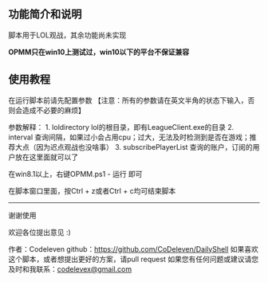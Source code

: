 ## 功能简介和说明
脚本用于LOL观战，其余功能尚未实现

**OPMM只在win10上测试过，win10以下的平台不保证兼容**
## 使用教程

在运行脚本前请先配置参数
【注意：所有的参数请在英文半角的状态下输入，否则会造成不必要的麻烦】

参数解释：
    1. loldirectory   lol的根目录，即有LeagueClient.exe的目录
    2. interval     查询间隔，如果过小会占用cpu；过大，无法及时检测到是否在游戏；推荐大点（因为迟点观战也没啥事）
    3. subscribePlayerList      查询的账户，订阅的用户放在这里面就可以了

在win8.1以上，右键OPMM.ps1 - 运行 即可

在脚本窗口里面，按Ctrl + z或者Ctrl + c均可结束脚本



--------------------------------------------------
谢谢使用

欢迎各位提出意见 :)

作者：Codeleven
github：https://github.com/CoDeleven/DailyShell
如果喜欢这个脚本，或者想提出更好的方案，请pull request
如果您有任何问题或建议请您及时和我联系：codelevex@gmail.com
